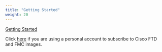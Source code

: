 ```yaml
---
title: "Getting Started"
weight: 20
---
```


[Getting Started](/20_getting_started/1_getting_started.md) 

Click [here](20_getting_started/2_Subscribe_to_FMC_and_FTD_images.md) if you are using a personal account to subscribe to Cisco FTD and FMC images.